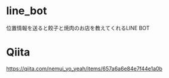 # line_bot
位置情報を送ると餃子と焼肉のお店を教えてくれるLINE BOT

# Qiita
https://qiita.com/nemui_yo_yeah/items/657a6a6e84e7f44e1a0b
